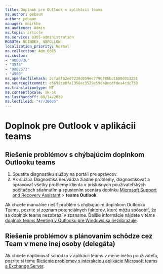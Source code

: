 ```yaml
---
title: Doplnok pre Outlook v aplikácii teams
ms.author: pebaum
author: pebaum
manager: mnirkhe
ms.audience: Admin
ms.topic: article
ms.service: o365-administration
ROBOTS: NOINDEX, NOFOLLOW
localization_priority: Normal
ms.collection: Adm_O365
ms.custom:
- "9000736"
- "3536"
- "9002573"
- "4990"
ms.openlocfilehash: 2cfa8f02ed7238d059ec7796786bc1b80d013251
ms.sourcegitcommit: c6692ce0fa1358ec3529e59ca0ecdfdea4cdc759
ms.translationtype: MT
ms.contentlocale: sk-SK
ms.lasthandoff: 09/14/2020
ms.locfileid: "47736005"
---
```

# <a name="teams-outlook-add-in"></a>Doplnok pre Outlook v aplikácii teams

## <a name="to-troubleshoot-a-missing-teams-outlook-add-in"></a>Riešenie problémov s chýbajúcim doplnkom Outlooku teams

1. Spustite diagnostiku služby na portáli pre správcov. 
2. Ak služba Diagnostika neuvádza žiadne problémy, diagnostikovať a opravovať všetky problémy klienta v príslušných používateľských počítačoch stiahnutím a spustením scenára doplnku [Microsoft Support and Recovery Assistant](https://aka.ms/SaRA-TeamsAddInScenario)  >  **teams Outlook**.

Ak chcete manuálne riešiť problém s chýbajúcim doplnkom Outlooku Teams, pozrite si zoznam potenciálnych faktorov, ktoré môžu spôsobiť, že sa doplnok teams nezobrazí v zozname. Ďalšie informácie nájdete v téme [doplnok teams Meeting v Outlooku pre Windows sa nezobrazuje](https://docs.microsoft.com/microsoftteams/teams-add-in-for-outlook#teams-meeting-add-in-in-outlook-for-windows-does-not-show).

## <a name="to-troubleshoot-scheduling-a-teams-meeting-on-behalf-of-someone-else-delegate"></a>Riešenie problémov s plánovaním schôdze cez Team v mene inej osoby (delegáta)

Ak chcete naplánovať schôdzu v aplikácii teams v mene iného používateľa, pozrite si tému [Riešenie problémov s interakciou aplikácie Microsoft teams a Exchange Server](https://docs.microsoft.com/microsoftteams/troubleshoot/known-issues/teams-exchange-interaction-issue).
